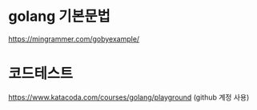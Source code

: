 # golang 기본문법

https://mingrammer.com/gobyexample/

# 코드테스트

https://www.katacoda.com/courses/golang/playground
(github 계정 사용)